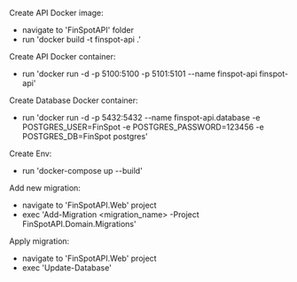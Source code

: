 Create API Docker image:
- navigate to 'FinSpotAPI' folder
- run 'docker build -t finspot-api .'

Create API Docker container:
- run 'docker run -d -p 5100:5100 -p 5101:5101 --name finspot-api finspot-api'

Create Database Docker container:
- run 'docker run -d -p 5432:5432 --name finspot-api.database -e POSTGRES_USER=FinSpot -e POSTGRES_PASSWORD=123456 -e POSTGRES_DB=FinSpot postgres'

Create Env:
- run 'docker-compose up --build'


Add new migration:
- navigate to 'FinSpotAPI.Web' project
- exec 'Add-Migration <migration_name> -Project FinSpotAPI.Domain.Migrations'

Apply migration:
- navigate to 'FinSpotAPI.Web' project
- exec 'Update-Database'
